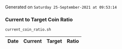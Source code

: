 Generated on `Saturday 25-September-2021 at 09:53:14`

### Current to Target Coin Ratio
`current_coin_ratio.sh`

Date|Current|Target|Ratio
---|---|---|---
